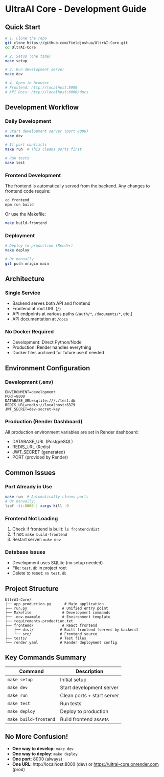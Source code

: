 # UltraAI Core - Development Guide

## Quick Start

```bash
# 1. Clone the repo
git clone https://github.com/fieldjoshua/UltrAI-Core.git
cd UltrAI-Core

# 2. Setup (one time)
make setup

# 3. Run development server
make dev

# 4. Open in browser
# Frontend: http://localhost:8000
# API Docs: http://localhost:8000/docs
```

## Development Workflow

### Daily Development
```bash
# Start development server (port 8000)
make dev

# If port conflicts
make run  # This cleans ports first

# Run tests
make test
```

### Frontend Development
The frontend is automatically served from the backend. Any changes to frontend code require:
```bash
cd frontend
npm run build
```

Or use the Makefile:
```bash
make build-frontend
```

### Deployment
```bash
# Deploy to production (Render)
make deploy

# Or manually
git push origin main
```

## Architecture

### Single Service
- Backend serves both API and frontend
- Frontend at root URL (`/`)
- API endpoints at various paths (`/auth/*`, `/documents/*`, etc.)
- API documentation at `/docs`

### No Docker Required
- Development: Direct Python/Node
- Production: Render handles everything
- Docker files archived for future use if needed

## Environment Configuration

### Development (.env)
```
ENVIRONMENT=development
PORT=8000
DATABASE_URL=sqlite:///./test.db
REDIS_URL=redis://localhost:6379
JWT_SECRET=dev-secret-key
```

### Production (Render Dashboard)
All production environment variables are set in Render dashboard:
- DATABASE_URL (PostgreSQL)
- REDIS_URL (Redis)
- JWT_SECRET (generated)
- PORT (provided by Render)

## Common Issues

### Port Already in Use
```bash
make run  # Automatically cleans ports
# Or manually:
lsof -ti:8000 | xargs kill -9
```

### Frontend Not Loading
1. Check if frontend is built: `ls frontend/dist`
2. If not: `make build-frontend`
3. Restart server: `make dev`

### Database Issues
- Development uses SQLite (no setup needed)
- File: `test.db` in project root
- Delete to reset: `rm test.db`

## Project Structure
```
UltrAI-Core/
├── app_production.py      # Main application
├── run.py                # Unified entry point
├── Makefile              # Development commands
├── .env.example          # Environment template
├── requirements-production.txt
├── frontend/             # React frontend
│   ├── dist/            # Built frontend (served by backend)
│   └── src/             # Frontend source
├── tests/               # Test files
└── render.yaml          # Render deployment config
```

## Key Commands Summary

| Command | Description |
|---------|-------------|
| `make setup` | Initial setup |
| `make dev` | Start development server |
| `make run` | Clean ports + start server |
| `make test` | Run tests |
| `make deploy` | Deploy to production |
| `make build-frontend` | Build frontend assets |

## No More Confusion!

- **One way to develop**: `make dev`
- **One way to deploy**: `make deploy`
- **One port**: 8000 (always)
- **One URL**: http://localhost:8000 (dev) or https://ultrai-core.onrender.com (prod)